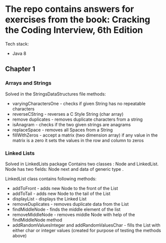 # The repo contains answers for exercises from the book: Cracking the Coding Interview, 6th Edition

Tech stack:
- Java 8

## Chapter 1
### Arrays and Strings
Solved in the StringsDataStructures file
methods:
- varyingCharactersOne - checks if given String has no repeatable characters
- reverseCString - reverses a C Style String (char array)
- remove duplicates - removes duplicate characters from a string
- isAnagram - checks if the two given strings are anagrams
- replaceSpace - removes all Spaces from a String
- fillWithZeros - accept a matrix (two dimension array)
if any value in the matrix is a zero it sets the values in the row and column 
to zeros

### Linked Lists 
Solved in LinkedLists package
Contains two classes : Node and LinkedList.
Node has two fields: Node next and data of generic type <T>. 

LinkedList class contains following methods:
- addToFront - adds new Node to the front of the List
- addToTail - adds new Node to the tail of the List
- displayList - displays the Linked List
- removeDuplicates - removes duplicate data from the List
- findMiddleNode - finds the middle element of the list
- removeMiddleNode - removes middle Node with help of the findMiddleNode method
- addRandomValuesInteger and addRandomValuesChar - fills the List with either
char or integer values (created for purpose of testing the methods above)


